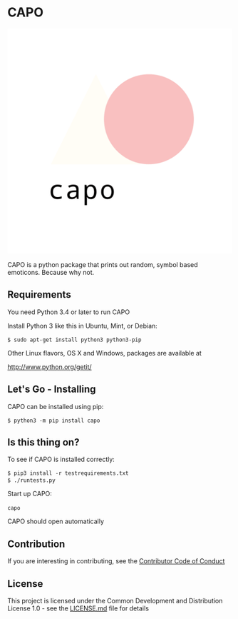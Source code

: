 # CAPO 

![logo](logo.png)


CAPO is a python package that prints out random, symbol based emoticons. Because why not. 

## Requirements

You need Python 3.4 or later to run CAPO

Install Python 3 like this in Ubuntu, Mint, or Debian:

```
$ sudo apt-get install python3 python3-pip
```

Other Linux flavors, OS X and Windows, packages are available at

<http://www.python.org/getit/>

## Let's Go - Installing

CAPO can be installed using pip:

```
$ python3 -m pip install capo
```

## Is this thing on?

To see if CAPO is installed correctly:

```
$ pip3 install -r testrequirements.txt
$ ./runtests.py
```

Start up CAPO:

`capo`

CAPO should open automatically



## Contribution

If you are interesting in contributing, see the [Contributor Code of Conduct](CODE-OF-CONDUCT.md)





## License

This project is licensed under the Common Development and Distribution License 1.0 - see the [LICENSE.md](LICENSE.md) file for details









